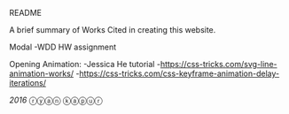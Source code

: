 README

A brief summary of Works Cited in creating this website.


Modal
-WDD HW assignment

Opening Animation:
-Jessica He tutorial
-https://css-tricks.com/svg-line-animation-works/
-https://css-tricks.com/css-keyframe-animation-delay-iterations/



*2016* ⓡⓨⓐⓝ ⓚⓐⓟⓤⓡ